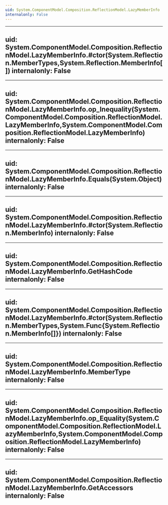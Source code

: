 ```yaml
---
uid: System.ComponentModel.Composition.ReflectionModel.LazyMemberInfo
internalonly: False
---
```


---
uid: System.ComponentModel.Composition.ReflectionModel.LazyMemberInfo.#ctor(System.Reflection.MemberTypes,System.Reflection.MemberInfo[])
internalonly: False
---

---
uid: System.ComponentModel.Composition.ReflectionModel.LazyMemberInfo.op_Inequality(System.ComponentModel.Composition.ReflectionModel.LazyMemberInfo,System.ComponentModel.Composition.ReflectionModel.LazyMemberInfo)
internalonly: False
---

---
uid: System.ComponentModel.Composition.ReflectionModel.LazyMemberInfo.Equals(System.Object)
internalonly: False
---

---
uid: System.ComponentModel.Composition.ReflectionModel.LazyMemberInfo.#ctor(System.Reflection.MemberInfo)
internalonly: False
---

---
uid: System.ComponentModel.Composition.ReflectionModel.LazyMemberInfo.GetHashCode
internalonly: False
---

---
uid: System.ComponentModel.Composition.ReflectionModel.LazyMemberInfo.#ctor(System.Reflection.MemberTypes,System.Func{System.Reflection.MemberInfo[]})
internalonly: False
---

---
uid: System.ComponentModel.Composition.ReflectionModel.LazyMemberInfo.MemberType
internalonly: False
---

---
uid: System.ComponentModel.Composition.ReflectionModel.LazyMemberInfo.op_Equality(System.ComponentModel.Composition.ReflectionModel.LazyMemberInfo,System.ComponentModel.Composition.ReflectionModel.LazyMemberInfo)
internalonly: False
---

---
uid: System.ComponentModel.Composition.ReflectionModel.LazyMemberInfo.GetAccessors
internalonly: False
---
